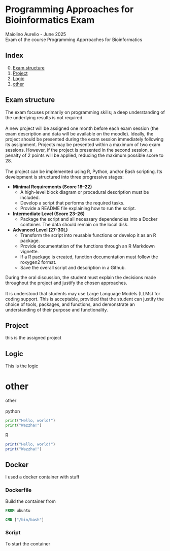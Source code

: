 # Programming Approaches for Bioinformatics Exam
Maiolino Aurelio - June 2025 \
Exam of the course Programming Apprroaches for Bioinformatics 

## Index
0. [Exam structure](#exam-structure)
1. [Project](#project)
2. [Logic](#logic)
3. [other](#other)

## Exam structure
The exam focuses primarily on programming skills; a deep understanding of the underlying results is not required. \
\
A new project will be assigned one month before each exam session (the exam description and data will be available on the moodle). Ideally, the project should be presented during the exam session immediately following its assignment. Projects may be presented within a maximum of two exam sessions. However, if the project is presented in the second session, a penalty of 2 points will be applied, reducing the maximum possible score to 28. \
\
The project can be implemented using R, Python, and/or Bash scripting. Its development is structured into three progressive stages: 

- **Minimal Requirements (Score 18–22)**
  - A high-level block diagram or procedural description must be included.
  - Develop a script that performs the required tasks.
  - Provide a README file explaining how to run the script.
- **Intermediate Level (Score 23–26)**
  - Package the script and all necessary dependencies into a Docker container. The data should remain on the local disk.
- **Advanced Level (27-30L)**
  - Transform the script into reusable functions or develop it as an R package.
  - Provide documentation of the functions through an R Markdown vignette.
  - If a R package is created, function documentation must follow the roxygen2 format.
  - Save the overall script and description in a Github.

During the oral discussion, the student must explain the decisions made throughout the project and justify the chosen approaches.\
\
It is understood that students may use Large Language Models (LLMs) for coding support. This is acceptable, provided that the student can justify the choice of tools, packages, and functions, and demonstrate an understanding of their purpose and functionality.

## Project
this is the assigned project 

## Logic
This is the logic

# other
other\
\
python
```python
print("Hello, world!")
print("Wazzha!")
```
R
```R
print("Hello, world!")
print("Wazzha!")
```

## Docker
I used a docker container with stuff

### Dockerfile
Build the container from 
```Dockerfile
FROM ubuntu

CMD ["/bin/bash"]
```

### Script
To start the container
